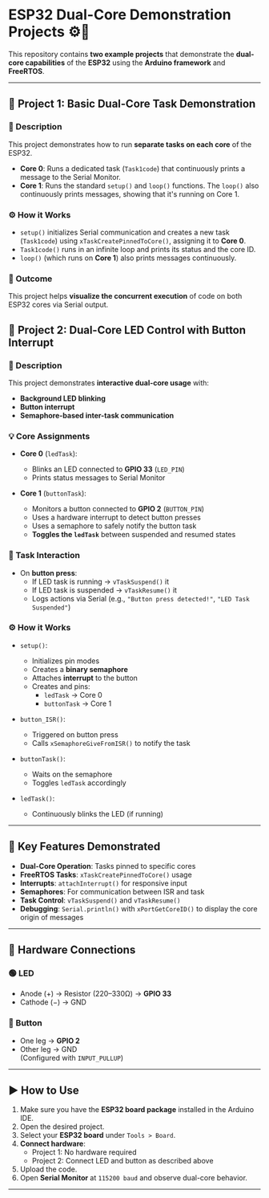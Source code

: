 # ESP32 Dual-Core Demonstration Projects ⚙️🧠

This repository contains **two example projects** that demonstrate the **dual-core capabilities** of the **ESP32** using the **Arduino framework** and **FreeRTOS**.

---

## 📁 Project 1: Basic Dual-Core Task Demonstration

### 📝 Description

This project demonstrates how to run **separate tasks on each core** of the ESP32.

- **Core 0**: Runs a dedicated task (`Task1code`) that continuously prints a message to the Serial Monitor.
- **Core 1**: Runs the standard `setup()` and `loop()` functions. The `loop()` also continuously prints messages, showing that it's running on Core 1.

### ⚙️ How it Works

- `setup()` initializes Serial communication and creates a new task (`Task1code`) using `xTaskCreatePinnedToCore()`, assigning it to **Core 0**.
- `Task1code()` runs in an infinite loop and prints its status and the core ID.
- `loop()` (which runs on **Core 1**) also prints messages continuously.

### 🧪 Outcome

This project helps **visualize the concurrent execution** of code on both ESP32 cores via Serial output.



## 📁 Project 2: Dual-Core LED Control with Button Interrupt

### 📝 Description

This project demonstrates **interactive dual-core usage** with:

- **Background LED blinking**
- **Button interrupt**
- **Semaphore-based inter-task communication**

### 💡 Core Assignments

- **Core 0** (`ledTask`):
  - Blinks an LED connected to **GPIO 33** (`LED_PIN`)
  - Prints status messages to Serial Monitor

- **Core 1** (`buttonTask`):
  - Monitors a button connected to **GPIO 2** (`BUTTON_PIN`)
  - Uses a hardware interrupt to detect button presses
  - Uses a semaphore to safely notify the button task
  - **Toggles the `ledTask`** between suspended and resumed states

### 🔁 Task Interaction

- On **button press**:
  - If LED task is running → `vTaskSuspend()` it
  - If LED task is suspended → `vTaskResume()` it
  - Logs actions via Serial (e.g., `"Button press detected!"`, `"LED Task Suspended"`)

### ⚙️ How it Works

- `setup()`:
  - Initializes pin modes
  - Creates a **binary semaphore**
  - Attaches **interrupt** to the button
  - Creates and pins:
    - `ledTask` → Core 0
    - `buttonTask` → Core 1

- `button_ISR()`:
  - Triggered on button press
  - Calls `xSemaphoreGiveFromISR()` to notify the task

- `buttonTask()`:
  - Waits on the semaphore
  - Toggles `ledTask` accordingly

- `ledTask()`:
  - Continuously blinks the LED (if running)

---

## 🔑 Key Features Demonstrated

- **Dual-Core Operation**: Tasks pinned to specific cores
- **FreeRTOS Tasks**: `xTaskCreatePinnedToCore()` usage
- **Interrupts**: `attachInterrupt()` for responsive input
- **Semaphores**: For communication between ISR and task
- **Task Control**: `vTaskSuspend()` and `vTaskResume()`
- **Debugging**: `Serial.println()` with `xPortGetCoreID()` to display the core origin of messages

---

## 🔌 Hardware Connections

### 🟢 LED
- Anode (+) → Resistor (220–330Ω) → **GPIO 33**
- Cathode (−) → GND

### 🔴 Button
- One leg → **GPIO 2**
- Other leg → GND  
  (Configured with `INPUT_PULLUP`)

---

## ▶️ How to Use

1. Make sure you have the **ESP32 board package** installed in the Arduino IDE.
2. Open the desired project.
3. Select your **ESP32 board** under `Tools > Board`.
4. **Connect hardware**:
   - Project 1: No hardware required
   - Project 2: Connect LED and button as described above
5. Upload the code.
6. Open **Serial Monitor** at `115200 baud` and observe dual-core behavior.

---
